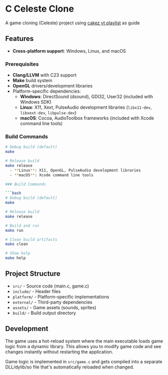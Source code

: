 # C Celeste Clone

A game cloning (Celeste) project using [cakez yt playlist](https://www.youtube.com/watch?v=FrOkcJH9hGc&list=PLFAIgTeqcARmowCzcOMil78OxcPNsac70) as guide

## Features

- **Cross-platform support**: Windows, Linux, and macOS
### Prerequisites

- **Clang/LLVM** with C23 support
- **Make** build system
- **OpenGL** drivers/development libraries
- Platform-specific dependencies:
  - **Windows**: DirectSound (dsound), GDI32, User32 (included with Windows SDK)
  - **Linux**: X11, Xext, PulseAudio development libraries (`libx11-dev`, `libxext-dev`, `libpulse-dev`)
  - **macOS**: Cocoa, AudioToolbox frameworks (included with Xcode command line tools)

### Build Commands

```bash
# Debug build (default)
make

# Release build
make release
  - **Linux**: X11, OpenGL, PulseAudio development libraries
  - **macOS**: Xcode command line tools

### Build Commands

```bash
# Debug build (default)
make

# Release build
make release

# Build and run
make run

# Clean build artifacts
make clean

# Show help
make help
```

## Project Structure

- `src/` - Source code (main.c, game.c)
- `include/` - Header files
- `platform/` - Platform-specific implementations
- `external/` - Third-party dependencies
- `assets/` - Game assets (sounds, sprites)
- `build/` - Build output directory

## Development

The game uses a hot-reload system where the main executable loads game logic from a dynamic library. This allows you to modify game code and see changes instantly without restarting the application.

Game logic is implemented in `src/game.c` and gets compiled into a separate DLL/dylib/so file that's automatically reloaded when changed.
